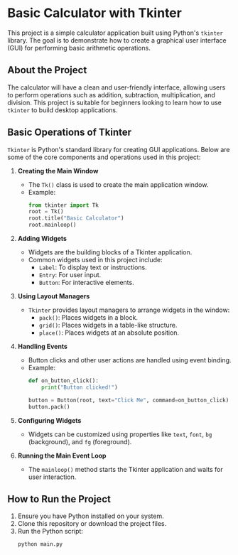 # Basic Calculator with Tkinter

This project is a simple calculator application built using Python's `tkinter` library. The goal is to demonstrate how to create a graphical user interface (GUI) for performing basic arithmetic operations.

## About the Project

The calculator will have a clean and user-friendly interface, allowing users to perform operations such as addition, subtraction, multiplication, and division. This project is suitable for beginners looking to learn how to use `tkinter` to build desktop applications.

## Basic Operations of Tkinter

`Tkinter` is Python's standard library for creating GUI applications. Below are some of the core components and operations used in this project:

1. **Creating the Main Window**
   - The `Tk()` class is used to create the main application window.
   - Example:
     ```python
     from tkinter import Tk
     root = Tk()
     root.title("Basic Calculator")
     root.mainloop()
     ```

2. **Adding Widgets**
   - Widgets are the building blocks of a Tkinter application.
   - Common widgets used in this project include:
     - `Label`: To display text or instructions.
     - `Entry`: For user input.
     - `Button`: For interactive elements.

3. **Using Layout Managers**
   - `Tkinter` provides layout managers to arrange widgets in the window:
     - `pack()`: Places widgets in a block.
     - `grid()`: Places widgets in a table-like structure.
     - `place()`: Places widgets at an absolute position.

4. **Handling Events**
   - Button clicks and other user actions are handled using event binding.
   - Example:
     ```python
     def on_button_click():
         print("Button clicked!")

     button = Button(root, text="Click Me", command=on_button_click)
     button.pack()
     ```

5. **Configuring Widgets**
   - Widgets can be customized using properties like `text`, `font`, `bg` (background), and `fg` (foreground).

6. **Running the Main Event Loop**
   - The `mainloop()` method starts the Tkinter application and waits for user interaction.

## How to Run the Project

1. Ensure you have Python installed on your system.
2. Clone this repository or download the project files.
3. Run the Python script:
   ```bash
   python main.py
